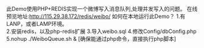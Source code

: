 此Demo使用PHP+REDIS实现一个微博写入消息队列,处理并发写入的问题。 
在线预览地址:http://115.29.38.172/redis/weibo/
如何在本地运行此Demo？
1.有LANP，或者LAMP环境。                   
2.安装redis，以及php-redis扩展 
3.导入weibo.sql 
4.修改Config/dbConfig.php
5.nohup ./WeiboQueue.sh &   [确保能通过php命令，直接执行php脚本]